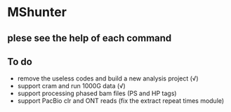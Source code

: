# MShunter
## plese see the help of each command


## To do
* remove the useless codes and build a new analysis project (√)
* support cram and run 1000G data (√)
* support processing phased bam files (PS and HP tags)
* support PacBio clr and ONT reads (fix the extract repeat times module)
